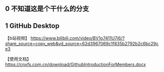 ## 0 不知道这是个干什么的分支
## 1  GitHub Desktop

【b站视频】 https://www.bilibili.com/video/BV1o7411U7j6/?share_source=copy_web&vd_source=62d3967069c1f835b2792b2c6bc29ce3

【使用文档】https://cnxfs.com.cn/download/GithubIntroductionForMembers.docx
